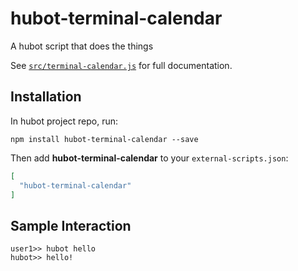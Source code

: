 # hubot-terminal-calendar

A hubot script that does the things

See [`src/terminal-calendar.js`](src/terminal-calendar.js) for full documentation.

## Installation

In hubot project repo, run:

`npm install hubot-terminal-calendar --save`

Then add **hubot-terminal-calendar** to your `external-scripts.json`:

```json
[
  "hubot-terminal-calendar"
]
```

## Sample Interaction

```
user1>> hubot hello
hubot>> hello!
```
